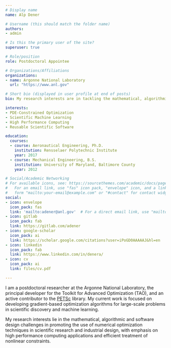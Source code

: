 ```yaml
---
# Display name
name: Alp Dener

# Username (this should match the folder name)
authors:
- admin

# Is this the primary user of the site?
superuser: true

# Role/position
role: Postdoctoral Appointee

# Organizations/Affiliations
organizations:
- name: Argonne National Laboratory
  url: "https://www.anl.gov"

# Short bio (displayed in user profile at end of posts)
bio: My research interests are in tackling the mathematical, algorithmic and software design challenges in proliferating the use of numerical optimization techniques in engineering research and industrial design.

interests:
- PDE-Constrained Optimization
- Scientific Machine Learning
- High Performance Computing
- Reusable Scientific Software

education:
  courses:
  - course: Aeronautical Engineering, Ph.D.
    institution: Rensselaer Polytechnic Institute
    year: 2017
  - course: Mechanical Engineering, B.S.
    institution: University of Maryland, Baltimore County
    year: 2012

# Social/Academic Networking
# For available icons, see: https://sourcethemes.com/academic/docs/page-builder/#icons
#   For an email link, use "fas" icon pack, "envelope" icon, and a link in the
#   form "mailto:your-email@example.com" or "#contact" for contact widget.
social:
- icon: envelope
  icon_pack: fas
  link: 'mailto:adener@anl.gov'  # For a direct email link, use "mailto:test@example.org".
- icon: gitlab
  icon_pack: fab
  link: https://gitlab.com/adener
- icon: google-scholar
  icon_pack: ai
  link: https://scholar.google.com/citations?user=iPoGD0AAAAAJ&hl=en
- icon: linkedin
  icon_pack: fab
  link: https://www.linkedin.com/in/denera/
- icon: cv
  icon_pack: ai
  link: files/cv.pdf

---
```


I am a postdoctoral researcher at the Argonne National Laboratory, the principal developer for the Toolkit for Advanced 
Optimization (TAO), and an active contributor to the [PETSc](https://www.mcs.anl.gov/petsc/) library. My current work 
is focused on developing gradient-based optimization algorithms for large-scale problems in scientific discovery and 
machine learning.

My research interests lie in the mathematical, algorithmic and software design challenges in promoting the use of 
numerical optimization techniques in scientific research and industrial design, with emphasis on high performance 
computing applications and efficient treatment of nonlinear constraints.

